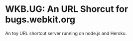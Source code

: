 
WKB.UG: An URL Shorcut for bugs.webkit.org
=============================================

An toy URL shortcut server running on node.js and Heroku.
